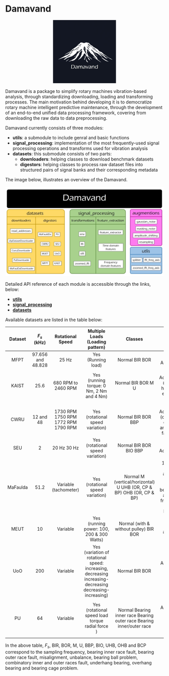 # Damavand

<div style="text-align: center;">
  <img src="logo_new_cropped.jpg" alt="Damavand Logo" style="max-width: 200px; height: auto;">
</div>

Damavand is a package to simplify rotary machines vibration-based analysis, through standardizing downloading, loading and transforming processes. The main motivation behind developing it is to democratize rotary machine intelligent predictive maintenance, through the development of an end-to-end unified data processing framework, covering from downloading the raw data to data preprocessing.

Damavand currently consists of three modules:

- **utils**: a submodule to include genral and basic functions
- **signal_processing**: implementation of the most frequently-used signal processing operations and transforms used for vibration analysis
- **datasets**: this submodule consists of two parts:
    * **downloaders**: helping classes to download benchmark datasets
    * **digestors**: helping classes to process raw dataset files into structured pairs of signal banks and their corresponding metadata

The image below, illustrates an overview of the Damavand.

![Damavand Overview](damavand_overview.jpg)

Detailed API reference of each module is accessible through the links, below:
- [**utils**](documentations/utils.md)
- [**signal_processing**](documentations/signal_processing.md)
- [**datasets**](documentations/datasets.md)


Available datasets are listed in the table below:

|  Dataset |     $F_s$ (kHz)    |           Rotational Speed          |                                     Multiple Loads (Loading pattern)                                    |                                 Classes                                |                                                Available Channels                                                | Source                                                                                                                     |
|:--------:|:------------------:|:-----------------------------------:|:-------------------------------------------------------------------------------------------------------:|:----------------------------------------------------------------------:|:----------------------------------------------------------------------------------------------------------------:|----------------------------------------------------------------------------------------------------------------------------|
|   MFPT   | 97.656  and 48.828 |                25 Hz                |                                            Yes (Running load)                                           |                             Normal BIR BOR                             |                                                  1 Accelerometer                                                 | https://www.mfpt.org/fault-data-sets/                                                                                      |
|   KAIST  |        25.6        |         680 RPM to 2460 RPM         |                                Yes (running torque: 0 Nm, 2 Nm and 4 Nm)                                |                           Normal BIR BOR M U                           |                        4 Accelerometers (vertical and horizontal per each bearing housing)                       | https://data.mendeley.com/datasets/ztmf3m7h5x/6                                                                            |
|   CWRU   |      12 and 48     | 1730 RPM 1750 RPM 1772 RPM 1790 RPM |                                     Yes (rotational speed variation)                                    |                           Normal BIR BOR BBP                           |                     2 Accelerometers (one for drive-end bearing and one for the fan-end one)                     | https://engineering.case.edu/bearingdatacenter                                                                             |
|    SEU   |          2         |             20 Hz 30 Hz             |                                     Yes (rotational speed variation)                                    |                         Normal BIR BOR BIO BBP                         |                                                 8 Accelerometers                                                 | https://ieeexplore.ieee.org/abstract/document/8432110 https://github.com/cathysiyu/Mechanical-datasets/tree/master/gearbox |
| MaFaulda |        51.2        |        Variable (tachometer)        |                                     Yes (rotational speed variation)                                    | Normal M (vertical/horizontal) U UHB (OR, CP \& BP) OHB (OR, CP \& BP) | 1 tachometer Triaxial acceleration from underhang bearing Triaxial acceleration from overhang bearing Microphone | https://www02.smt.ufrj.br/~offshore/mfs/page_01.html                                                                       |
|   MEUT   |         10         |               Variable              |                                Yes (running power: 100, 200 & 300 Watts)                                |                 Normal (with & without pulley) BIR BOR                 |                                               Triaxial acceleration                                              | https://data.mendeley.com/datasets/fm6xzxnf36/2                                                                            |
|    UoO   |         200        |               Variable              | Yes (variation of rotational speed: increasing, decreasing increasing-decreasing decreasing-increasing) |                             Normal BIR BOR                             |                              1 Accelerometer 1 Encoder (measuring rotational speed)                              | https://data.mendeley.com/datasets/v43hmbwxpm/1                                                                            |
|    PU    |         64         |               Variable              |                             Yes (rotational speed load torque radial force )                            |  Normal Bearing inner race Bearing outer race Bearing inner/outer race |                           1 Accelerometer 2 Current sensors (measuring phase currents)                           | https://mb.uni-paderborn.de/kat/forschung/kat-datacenter/bearing-datacenter/data-sets-and-download                         |

In the above table, $F_s$, BIR, BOR, M, U, BBP, BIO, UHB, OHB and BCP correspond to the sampling frequency, bearing inner race fault, bearing outer race fault, misalignment, unbalance, bearing ball problem, combinatory inner and outer races fault, underhang bearing, overhang bearing and bearing cage problem.
